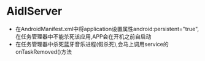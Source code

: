 # AidlServer

* 在AndroidManifest.xml中将application设置属性android:persistent="true",在任务管理器中不能杀死该应用,APP会在开机之前自启动
* 在任务管理器中杀死蓝牙音乐进程(假杀死),会马上调用service的onTaskRemoved()方法